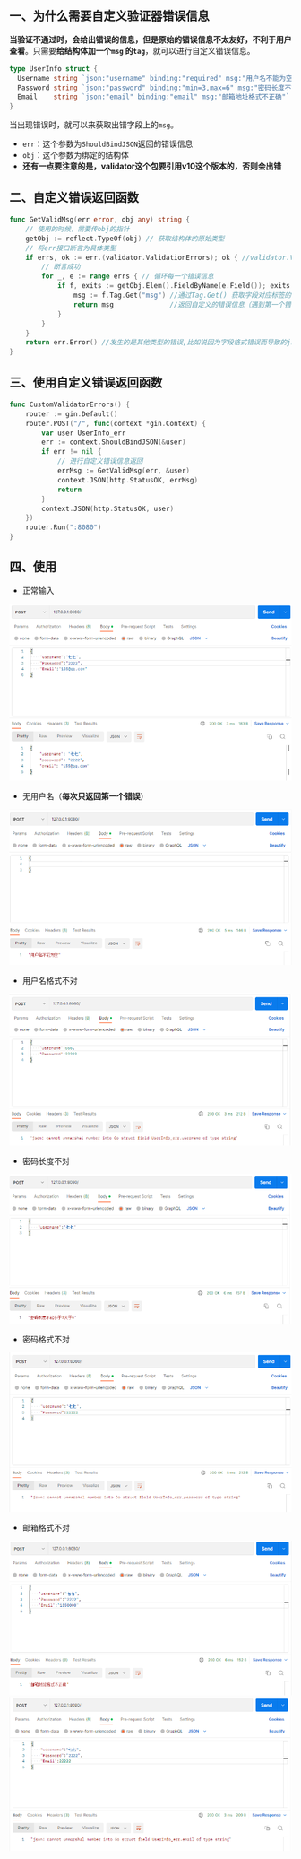 ## 一、为什么需要自定义验证器错误信息

**当验证不通过时，会给出错误的信息，但是原始的错误信息不太友好，不利于用户查看**。只需要**给结构体加一个`msg` 的`tag`**，就可以进行自定义错误信息。

```go
type UserInfo struct {
  Username string `json:"username" binding:"required" msg:"用户名不能为空"`
  Password string `json:"password" binding:"min=3,max=6" msg:"密码长度不能小于3大于6"`
  Email    string `json:"email" binding:"email" msg:"邮箱地址格式不正确"`
}
```

当出现错误时，就可以来获取出错字段上的`msg`。

- `err`：这个参数为`ShouldBindJSON`返回的错误信息
- `obj`：这个参数为绑定的结构体
- **还有一点要注意的是，validator这个包要引用v10这个版本的，否则会出错**

## 二、自定义错误返回函数

```go
func GetValidMsg(err error, obj any) string {
    // 使用的时候，需要传obj的指针
    getObj := reflect.TypeOf(obj) // 获取结构体的原始类型
    // 将err接口断言为具体类型
    if errs, ok := err.(validator.ValidationErrors); ok { //validator.ValidationErrors可以获取错误对象的自定义响应错误，而且是一个切片(因为一个对象有很多字段)
        // 断言成功
        for _, e := range errs { // 循环每一个错误信息
            if f, exits := getObj.Elem().FieldByName(e.Field()); exits { //根据错误对象发生错误的字段名获取其在结构体中的具体信息
                msg := f.Tag.Get("msg") //通过Tag.Get() 获取字段对应标签的value值
                return msg              //返回自定义的错误信息（遇到第一个错误就返回）
            }
        }
    }
    return err.Error() //发生的是其他类型的错误,比如说因为字段格式错误而导致的json化失败(这并非发生在字段上的错误，而是结构体在进行整体json化时发生的错误)
}
```

## 三、使用自定义错误返回函数

```go
func CustomValidatorErrors() {
	router := gin.Default()
	router.POST("/", func(context *gin.Context) {
		var user UserInfo_err
		err := context.ShouldBindJSON(&user)
		if err != nil {
			// 进行自定义错误信息返回
			errMsg := GetValidMsg(err, &user)
			context.JSON(http.StatusOK, errMsg)
			return
		}
		context.JSON(http.StatusOK, user)
	})
	router.Run(":8080")
}
```

## 四、使用

- 正常输入

<img src="09.自定义验证器错误信息.assets/image-20230118172831196.png" alt="image-20230118172831196" style="zoom:67%;" />

- 无用户名（**每次只返回第一个错误**）

<img src="09.自定义验证器错误信息.assets/image-20230118172916748.png" alt="image-20230118172916748" style="zoom:67%;" />



- 用户名格式不对

<img src="09.自定义验证器错误信息.assets/image-20230118173207736.png" alt="image-20230118173207736" style="zoom:67%;" />

- 密码长度不对

<img src="09.自定义验证器错误信息.assets/image-20230118173021192.png" alt="image-20230118173021192" style="zoom:67%;" />

- 密码格式不对

<img src="09.自定义验证器错误信息.assets/image-20230118173105902.png" alt="image-20230118173105902" style="zoom:67%;" />

- 邮箱格式不对

<img src="09.自定义验证器错误信息.assets/image-20230118173305260.png" alt="image-20230118173305260" style="zoom:67%;" />

<img src="09.自定义验证器错误信息.assets/image-20230118173323843.png" alt="image-20230118173323843" style="zoom:67%;" />
